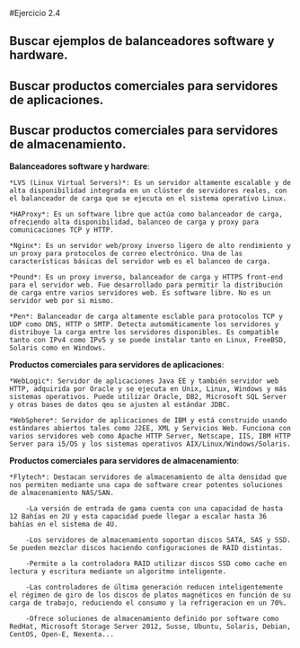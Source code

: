 #Ejercicio 2.4
## Buscar ejemplos de balanceadores software y hardware.
## Buscar productos comerciales para servidores de aplicaciones.
## Buscar productos comerciales para servidores de almacenamiento.

**Balanceadores software y hardware**:
	
	*LVS (Linux Virtual Servers)*: Es un servidor altamente escalable y de alta disponibilidad integrada en un clúster de servidores reales, con el balanceador de carga que se ejecuta en el sistema operativo Linux.

	*HAProxy*: Es un software libre que actúa como balanceador de carga, ofreciendo alta disponibilidad, balanceo de carga y proxy para comunicaciones TCP y HTTP.

	*Nginx*: Es un servidor web/proxy inverso ligero de alto rendimiento y un proxy para protocolos de correo electrónico. Una de las características básicas del servidor web es el balanceo de carga.

	*Pound*: Es un proxy inverso, balanceador de carga y HTTPS front-end para el servidor web. Fue desarrollado para permitir la distribución de carga entre varios servidores web. Es software libre. No es un servidor web por si mismo.

	*Pen*: Balanceador de carga altamente esclable para protocolos TCP y UDP como DNS, HTTP o SMTP. Detecta automáticamente los servidores y distribuye la carga entre los servidores disponibles. Es compatible tanto con IPv4 como IPv5 y se puede instalar tanto en Linux, FreeBSD, Solaris como en Windows.

**Productos comerciales para servidores de aplicaciones**: 

	*WebLogic*: Servidor de aplicaciones Java EE y también servidor web HTTP, adquirida por Oracle y se ejecuta en Unix, Linux, Windows y más sistemas operativos. Puede utilizar Oracle, DB2, Microsoft SQL Server y otras bases de datos qeu se ajusten al estándar JDBC.

	*WebSphere*: Servidor de aplicaciones de IBM y está construido usando estándares abiertos tales como J2EE, XML y Servicios Web. Funciona con varios servidores web como Apache HTTP Server, Netscape, IIS, IBM HTTP Server para i5/OS y los sistemas operativos AIX/Linux/Windows/Solaris.
**Productos comerciales para servidores de almacenamiento**:

	*Flytech*: Destacan servidores de almacenamiento de alta densidad que nos permiten mediante una capa de software crear potentes soluciones de almacenamiento NAS/SAN.

		-La versión de entrada de gama cuenta con una capacidad de hasta 12 Bahías en 2U y esta capacidad puede llegar a escalar hasta 36 bahías en el sistema de 4U.

		-Los servidores de almacenamiento soportan discos SATA, SAS y SSD. Se pueden mezclar discos haciendo configuraciones de RAID distintas.

		-Permite a la controladora RAID utilizar discos SSD como cache en lectura y escritura mediante un algoritmo inteligente.

		-Las controladores de última generación reducen inteligentemente el régimen de giro de los discos de platos magnéticos en función de su carga de trabajo, reduciendo el consumo y la refrigeracion en un 70%.

		-Ofrece soluciones de almacenamiento definido por software como RedHat, Microsoft Storage Server 2012, Susse, Ubuntu, Solaris, Debian, CentOS, Open-E, Nexenta...
